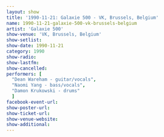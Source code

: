 ```yaml
---
layout: show
title: '1990-11-21: Galaxie 500 - VK, Brussels, Belgium'
name: 1990-11-21-galaxie-500-vk-brussels-belgium
artist: 'Galaxie 500'
show-venue: 'VK, Brussels, Belgium'
show-setlist: 
show-date: 1990-11-21
category: 1990
show-radio: 
show-lastfm: 
show-cancelled: 
performers: [
  "Dean Wareham - guitar/vocals",
  "Naomi Yang - bass/vocals",
  "Damon Krukowski - drums"
  ]
facebook-event-url: 
show-poster-url: 
show-ticket-url: 
show-venue-website: 
show-additional: 
---
```


